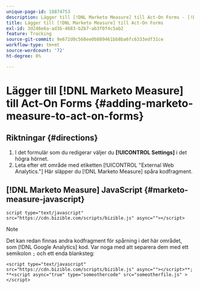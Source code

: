 ```yaml
---
unique-page-id: 18874753
description: Lägger till [!DNL Marketo Measure] till Act-On Forms - [!DNL Marketo Measure]
title: Lägger till [!DNL Marketo Measure] till Act-On Forms
exl-id: 3d246e6a-ad3b-4683-b2b7-ab3f0f4c5ab2
feature: Tracking
source-git-commit: 9e672d0c568ee0b889461bb8ba6fc6333edf31ce
workflow-type: tm+mt
source-wordcount: '72'
ht-degree: 0%

---
```


# Lägger till [!DNL Marketo Measure] till Act-On Forms {#adding-marketo-measure-to-act-on-forms}

## Riktningar {#directions}

1. I det formulär som du redigerar väljer du **[!UICONTROL Settings]** i det högra hörnet.
1. Leta efter ett område med etiketten [!UICONTROL "External Web Analytics."] Här släpper du [!DNL Marketo Measure] spåra kodfragment.

## [!DNL Marketo Measure] JavaScript {#marketo-measure-javascript}

`script type="text/javascript" src="https://cdn.bizible.com/scripts/bizible.js" async=""></script>`

>[!NOTE]
>
>Det kan redan finnas andra kodfragment för spårning i det här området, som [!DNL Google Analytics] kod. Var noga med att separera dem med ett semikolon `;` och ett enda blanksteg:
>
>`<script type="text/javascript" src="https://cdn.bizible.com/scripts/bizible.js" async=""></script>**; **<script async="true" type="someothercode" src="someotherfile.js" ></script>`
